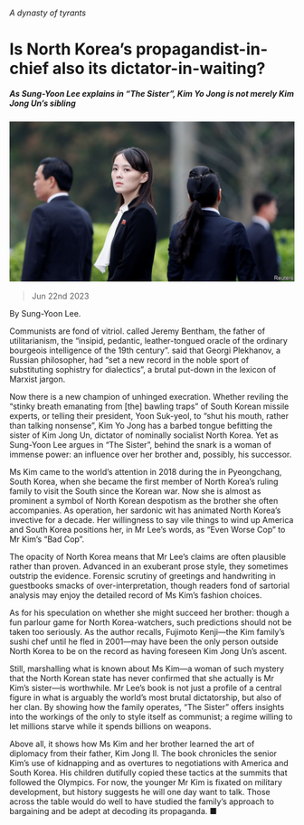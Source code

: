 ###### A dynasty of tyrants

# Is North Korea’s propagandist-in-chief also its dictator-in-waiting? 

##### As Sung-Yoon Lee explains in “The Sister”, Kim Yo Jong is not merely Kim Jong Un’s sibling 

![image](images/20230624_CUP001.jpg) 

> Jun 22nd 2023 

 By Sung-Yoon Lee. 

Communists are fond of vitriol.  called Jeremy Bentham, the father of utilitarianism, the “insipid, pedantic, leather-tongued oracle of the ordinary bourgeois intelligence of the 19th century”.  said that Georgi Plekhanov, a Russian philosopher, had “set a new record in the noble sport of substituting sophistry for dialectics”, a brutal put-down in the lexicon of Marxist jargon.

Now there is a new champion of unhinged execration. Whether reviling the “stinky breath emanating from [the] bawling traps” of South Korean missile experts, or telling their president, Yoon Suk-yeol, to “shut his mouth, rather than talking nonsense”, Kim Yo Jong has a barbed tongue befitting the sister of Kim Jong Un, dictator of nominally socialist North Korea. Yet as Sung-Yoon Lee argues in “The Sister”, behind the snark is a woman of immense power: an influence over her  brother and, possibly, his successor.

Ms Kim came to the world’s attention in 2018 during the  in Pyeongchang, South Korea, when she became the first member of North Korea’s ruling family to visit the South since the Korean war. Now she is almost as prominent a symbol of North Korean despotism as the brother she often accompanies. As  operation, her sardonic wit has animated North Korea’s invective for a decade. Her willingness to say vile things to wind up America and South Korea positions her, in Mr Lee’s words, as “Even Worse Cop” to Mr Kim’s “Bad Cop”.

The opacity of North Korea means that Mr Lee’s claims are often plausible rather than proven. Advanced in an exuberant prose style, they sometimes outstrip the evidence. Forensic scrutiny of greetings and handwriting in guestbooks smacks of over-interpretation, though readers fond of sartorial analysis may enjoy the detailed record of Ms Kim’s fashion choices.

As for his speculation on whether she might succeed her brother: though a fun parlour game for North Korea-watchers, such predictions should not be taken too seriously. As the author recalls, Fujimoto Kenji—the Kim family’s sushi chef until he fled in 2001—may have been the only person outside North Korea to be on the record as having foreseen Kim Jong Un’s ascent.

Still, marshalling what is known about Ms Kim—a woman of such mystery that the North Korean state has never confirmed that she actually is Mr Kim’s sister—is worthwhile. Mr Lee’s book is not just a profile of a central figure in what is arguably the world’s most brutal dictatorship, but also of her clan. By showing how the family operates, “The Sister” offers insights into the workings of the only  to style itself as communist; a regime willing to let millions starve while it spends billions on weapons.

Above all, it shows how Ms Kim and her brother learned the art of diplomacy from their father, Kim Jong Il. The book chronicles the senior Kim’s use of kidnapping and  as overtures to negotiations with America and South Korea. His children dutifully copied these tactics at the summits that followed the Olympics. For now, the younger Mr Kim is fixated on military development, but history suggests he will one day want to talk. Those across the table would do well to have studied the family’s approach to bargaining and be adept at decoding its propaganda. ■



